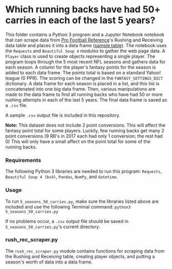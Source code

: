# Which running backs have had 50+ carries in each of the last 5 years?
This folder contains a Python 3 program and a Jupyter Notebook notebook that can scrape data from [Pro Football Reference](https://www.pro-football-reference.com/)'s Rushing and Receiving data table and places it into a data frame ([sample table](https://www.pro-football-reference.com/years/2017/rushing.htm)). The notebook uses the `Requests` and `Beautiful Soup 4` modules to gather the web page data. A `Player` class is used to create objects representing a single player. The program loops through the 5 most recent NFL seasons and gathers data for each season. A column for the player's fantasy points for the season is added to each data frame. The points total is based on a standard Yahoo! league (0 PPR). The scoring can be changed in the `FANTASY_SETTINGS_DICT` dictionary. A data frame for each season is placed in a list, and this list is concatenated into one big data frame. Then, various manipulations are made to the data frame to find all running backs who have had 50 or more rushing attempts in each of the last 5 years. The final data frame is saved as a `.csv` file.

A sample `.csv` output file is included in this repository.

**Note:** This dataset does not include 2 point conversions. This will affect the fantasy point total for some players. Luckily, few running backs get many 2 point conversions (9 RB's in 2017 each had only 1 conversion; the rest had 0)  This will only have a small affect on the point total for some of the running backs.

### Requirements
The following Python 3 libraries are needed to run this program: `Requests`, `Beautiful Soup 4 (bs4)`, `Pandas`, `NumPy`, and `datetime`.

### Usage
To run `5_seasons_50_carries.py`, make sure the libraries listed above are included and use the following Terminal command: `python3 5_seasons_50_carries.py`

If no problems occur, a `.csv` output file should be saved in `5_seasons_50_carries.py`'s current directory. 

### rush_rec_scraper.py
The `rush_rec_scraper.py` module contains functions for scraping data from the Rushing and Receiving table, creating player objects, and putting a season's worth of data into a data frame.